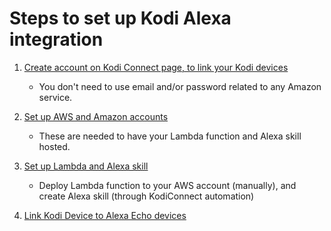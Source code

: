 # Steps to set up Kodi Alexa integration

1. [Create account on Kodi Connect page, to link your Kodi devices](tutorial/kodi-connect/readme.md)
    * You don't need to use email and/or password related to any Amazon service.

1. [Set up AWS and Amazon accounts](tutorial/amazon-aws/readme.md)
    * These are needed to have your Lambda function and Alexa skill hosted.

1. [Set up Lambda and Alexa skill](tutorial/amazon-aws/readme.md)
    * Deploy Lambda function to your AWS account (manually), and create Alexa skill (through KodiConnect automation)

1. [Link Kodi Device to Alexa Echo devices](tutorial/alexa-skill/readme.md)
    
